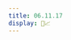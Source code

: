 ```yaml
---
title: 06.11.17
display: 🎈📈
---
```

<!-- <script src="../js/a-frame/0.5.0/aframe.min.js"></script> -->
<script src="../js/a-frame/0.6.0beta.min.js"></script>
<script src="../js/loaders/PLYLoader.js"></script>
<script src="../js/utils/a-frame-loading-bar.js"></script>
<!-- Necessary for the Jade plugin -->
<!--  <script src="https://cdnjs.cloudflare.com/ajax/libs/jade/1.11.0/jade.min.js"> -->
<script src="//cdn.rawgit.com/donmccurdy/aframe-extras/v3.8.3/dist/aframe-extras.min.js"></script>
<script src="../js/a-frame/aframe-animation-component.min.my_v1.js"></script>
<script src="https://unpkg.com/aframe-template-component@^3.2.1/dist/aframe-template-component.min.js"></script>
<a-scene loading-bar="selector: #camera;">
<!-- <a-scene> -->
<a-assets>
    <audio id="bg-sound" src="https://andrescuervo.github.io/twentyfourseven/assets/sounds/Crackle%20Vinyl%208.wav" preload="auto"></audio>
    <a-mixin id="scale-down" scale="0.009 0.009 0.009"></a-mixin>
    <script id="ply-with-sound" type="text/x-jade-template">
    - var initialScale = "0.01 0.01 0.01"
    - each sound, i in [{src : "https://andrescuervo.github.io/twentyfourseven/assets/sounds/woosh1.wav", dur : 250}, {src : "https://andrescuervo.github.io/twentyfourseven/assets/sounds/woosh2.wav", dur : 1000}, {src : "https://andrescuervo.github.io/twentyfourseven/assets/sounds/woosh3.wav", animTo : "0.1 0 0" }]
        a-entity(scale=initialScale
                position = (-4 + i * 3.5) + " 0 " + "-4" /* + (Math.tan(i) *
                1.5)*/
                material = "side: double; color: #"+ (Math.random(1)*0xFFFFFF<<0).toString(16) + ";"
                sound = "src: url(" + sound.src + "); on: mouseenter; poolSize: 5;"
                shadow = "receive: true"
                animation__whoop = "property: scale; from: " + (sound.animFrom ? sound.animFrom : initialScale) +
                                   "; to: " + (sound.animTo ? sound.animTo : "0.1 0.1 0.1") +
                                   "; dir: alternate; startEvents: mouseenter; dur: " + (sound.dur ? sound.dur : (Math.random(5) + 300)) + ";"
                                   + "easing: easeInOutCirc;"
                ply-model = "src: url(https://andrescuervo.github.io/twentyfourseven/assets/models/woosh" + (i + 1) + ".ply)"
                rotation = "-90 0 0")
    </script>
    <!-- TODO -->
    <!-- TODO -->
    <!-- Could use templates to iterate through this, could use pug :) -->
    <!-- TODO -->
    <!-- TODO -->
</a-assets>
    <a-entity position="-3 0 -5" rotation="0 90 0">
        <a-entity template="src: #ply-with-sound"></a-entity>
        <a-entity cast="true" light="type:point; castShadow: true;" color="blue" position="0 5 0" animation__move = "property: position; from: 0 1.6 -4.5; to: 0 1.6 0; dur: 500; loop: true; dir: alternate;"></></a-entity>
    </a-entity>
    <a-sound src="#bg-sound" autoplay="autoplay" loop="loop"></a-sound>
    <a-entity id="camera" camera="camera" look-controls="look-controls" wasd-controls="wasd-controls">
    <a-entity cursor="fuse: true; fuseTimeout: 500" position="0 0 -1" geometry="primitive: ring; radiusInner: 0.02; radiusOuter: 0.03" material="color: black; shader: flat"></a-entity>
  </a-entity>
  <a-sky color="#DAD"></a-sky>
</a-scene>
<script src="../js/scenes/day11.js"></script>
